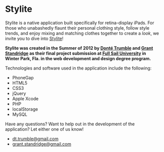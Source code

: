 Stylite
=========

Stylite is a native application built specifically for retina-display iPads. For those who unabashedly flaunt their personal clothing style, follow style trends, and enjoy mixing and matching clothes together to create a *look*, we invite you to dive into [Stylite]!

**Stylite was created in the Summer of 2012 by [Donté Trumble] and [Grant Standridge] as their final project submission at [Full Sail University] in Winter Park, Fla. in the web development and design degree program.**

Technologies and software used in the application include the following:

- PhoneGap
- HTML5
- CSS3
- jQuery
- Apple Xcode
- PHP
- localStorage
- MySQL

Have any questions? Want to help out in the development of the application? Let either one of us know!

- dt.trumble@gmail.com
- grant.standridge@gmail.com

[Donté Trumble]: http://dontetrumble.com
[Grant Standridge]: http://grantstandridge.com
[Full Sail University]: http://fullsail.edu
[Stylite]: http://styliteapp.com